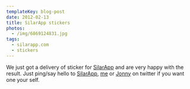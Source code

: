 ```yaml
---
templateKey: blog-post
date: 2012-02-13
title: SilarApp stickers
photos:
  - /img/6869124831.jpg
tags:
  - silarapp.com
  - stickers
---
```


We just got a delivery of sticker for [SilarApp](http://silarapp.com) and are very happy with the result. Just ping/say hello to [SilarApp](http://twitter.com/silarapp), [me](http://twitter.com/himynameisjonas) or [Jonny](http://twitter.com/javve) on twitter if you want one your self.
